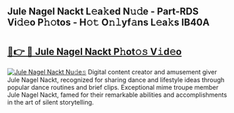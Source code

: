 ## Jule Nagel Nackt L𝚎a𝚔ed N𝚞𝚍e - Part-RDS Vi𝚍𝚎o P𝚑𝚘tos - H𝚘𝚝 O𝚗𝚕yf𝚊ns L𝚎a𝚔s IB40A

# <h2><a href="http://kfefgh.oniu.top/?m=Jule+Nagel+Nackt">🔗👉 🔴 Jule Nagel Nackt P𝚑ot𝚘𝚜 V𝚒d𝚎o</a></h2>

[![Jule Nagel Nackt Nu𝚍e𝚜](https://i.imgur.com/0qMVB7G.gif)](http://kfefgh.oniu.top/?m=Jule+Nagel+Nackt)
Digital content creator and amusement giver Jule Nagel Nackt, recognized for sharing dance and lifestyle ideas through popular dance routines and brief clips. Exceptional mime troupe member Jule Nagel Nackt, famed for their remarkable abilities and accomplishments in the art of silent storytelling.  
